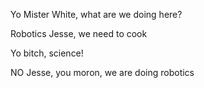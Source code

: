 Yo Mister White, what are we doing here?

Robotics Jesse, we need to cook

Yo bitch, science!

NO Jesse, you moron, we are doing robotics
